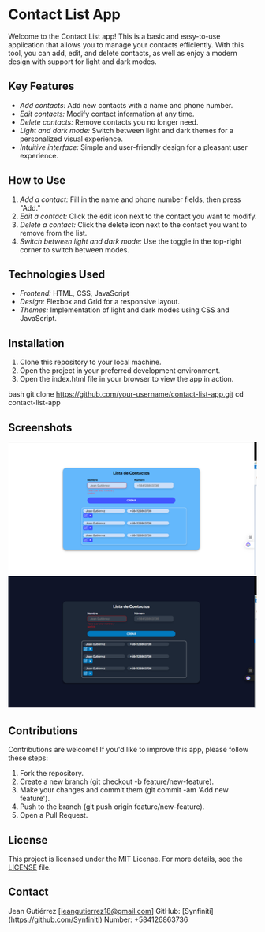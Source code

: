 # Contact List App

Welcome to the Contact List app! This is a basic and easy-to-use application that allows you to manage your contacts efficiently. With this tool, you can add, edit, and delete contacts, as well as enjoy a modern design with support for light and dark modes.

## Key Features

- _Add contacts:_ Add new contacts with a name and phone number.
- _Edit contacts:_ Modify contact information at any time.
- _Delete contacts:_ Remove contacts you no longer need.
- _Light and dark mode:_ Switch between light and dark themes for a personalized visual experience.
- _Intuitive interface:_ Simple and user-friendly design for a pleasant user experience.

## How to Use

1. _Add a contact:_ Fill in the name and phone number fields, then press "Add."
2. _Edit a contact:_ Click the edit icon next to the contact you want to modify.
3. _Delete a contact:_ Click the delete icon next to the contact you want to remove from the list.
4. _Switch between light and dark mode:_ Use the toggle in the top-right corner to switch between modes.

## Technologies Used

- _Frontend:_ HTML, CSS, JavaScript
- _Design:_ Flexbox and Grid for a responsive layout.
- _Themes:_ Implementation of light and dark modes using CSS and JavaScript.

## Installation

1. Clone this repository to your local machine.
2. Open the project in your preferred development environment.
3. Open the index.html file in your browser to view the app in action.

bash
git clone https://github.com/your-username/contact-list-app.git
cd contact-list-app

## Screenshots

![Light Mode](images/light-mode.png)
![Dark Mode](images/dark-mode.png)

## Contributions

Contributions are welcome! If you'd like to improve this app, please follow these steps:

1. Fork the repository.
2. Create a new branch (git checkout -b feature/new-feature).
3. Make your changes and commit them (git commit -am 'Add new feature').
4. Push to the branch (git push origin feature/new-feature).
5. Open a Pull Request.

## License

This project is licensed under the MIT License. For more details, see the [LICENSE](LICENSE) file.

## Contact

Jean Gutiérrez [jeangutierrez18@gmail.com]
GitHub: [Synfiniti] (https://github.com/Synfiniti)
Number: +584126863736
